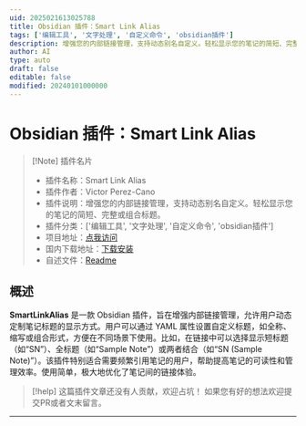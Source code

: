 ```yaml
---
uid: 2025021613025788
title: Obsidian 插件：Smart Link Alias
tags: ['编辑工具', '文字处理', '自定义命令', 'obsidian插件']
description: 增强您的内部链接管理，支持动态别名自定义。轻松显示您的笔记的简短、完整或组合标题。
author: AI
type: auto
draft: false
editable: false
modified: 20240101000000
---
```


# Obsidian 插件：Smart Link Alias

> [!Note] 插件名片
> - 插件名称：Smart Link Alias
> - 插件作者：Victor Perez-Cano
> - 插件说明：增强您的内部链接管理，支持动态别名自定义。轻松显示您的笔记的简短、完整或组合标题。
> - 插件分类：['编辑工具', '文字处理', '自定义命令', 'obsidian插件']
> - 项目地址：[点我访问](https://github.com/vpcano/obsidian-smart-link-alias)
> - 国内下载地址：[下载安装](https://pkmer.cn/products/plugin/pluginMarket/?smart-link-alias)
> - 自述文件：[Readme](https://ghproxy.net/https://raw.githubusercontent.com/vpcano/obsidian-smart-link-alias/master/README.md)



## 概述

**SmartLinkAlias** 是一款 Obsidian 插件，旨在增强内部链接管理，允许用户动态定制笔记标题的显示方式。用户可以通过 YAML 属性设置自定义标题，如全称、缩写或组合形式，方便在不同场景下使用。比如，在链接中可以选择显示短标题（如“SN”）、全标题（如“Sample Note”）或两者结合（如“SN (Sample Note)”）。该插件特别适合需要频繁引用笔记的用户，帮助提高笔记的可读性和管理效率。使用简单，极大地优化了笔记间的链接体验。


> [!help] 
> 这篇插件文章还没有人贡献，欢迎占坑！
> 如果您有好的想法欢迎提交PR或者文末留言。
> 

---



